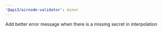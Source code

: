 ```yaml
---
'@api3/airnode-validator': minor
---
```


Add better error message when there is a missing secret in interpolation
